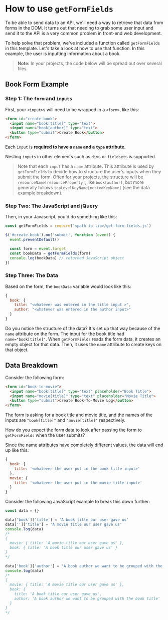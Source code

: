 # How to use `getFormFields`

To be able to send data to an API, we'll need a way to retrieve that data from
forms in the DOM. It turns out that needing to grab some user
input and send it to the API is a very common problem in front-end web
development.

To help solve that problem, we've included a function called `getFormFields` in
this template. Let's take a look at how to use that function. In this example,
the user is inputting information about a book.

> **Note:** In your projects, the code below will be spread out over several
> files.

## Book Form Example

### Step 1: The `form` and `inputs`

First, your `<input>`s will need to be wrapped in a `<form>`, like this:

```html
<form id="create-book">
  <input name="book[title]" type="text">
  <input name="book[author]" type="text">
  <button type="submit">Create Book</button>
</form>
```

Each `input` is **required to have a `name` and a `type` attribute**.

Nesting `inputs` in other elements such as `div`s or `fieldset`s is supported.

> Note that each `input` has a `name` attribute. This attribute is used
> by `getFormFields` to decide how to structure the user's inputs when they
> submit the form. Often for your projects, the structure will be
> `resourceName[resourceProperty]`, like `book[author]`, but more generally
> follows `topLevelKeyName[nestedKeyName]` (see the data example breakdown).

### Step Two: The JavaScript and jQuery

Then, in your Javascript, you'd do something like this:

```js
const getFormFields = require('<path to lib>/get-form-fields.js')

$('#create-book').on('submit', function (event) {
  event.preventDefault()

  const form = event.target
  const bookData = getFormFields(form)
  console.log(bookData) // returned JavaScript object
})
```

### Step Three: The Data

Based on the form, the `bookData` variable would look like this:

```js
{
  book: {
    title: "<whatever was entered in the title input >",
    author: "<whatever was entered in the author input>"
  }
}
```

Do you notice the structure of the data? It's set up that way because of the
`name` attribute on the form. The input for the book title had
`name="book[title]"`. When `getFormFields` reads the form data, it creates an
empty object for that data. Then, it uses the `name` attribute to create keys
on that object.

## Data Breakdown

Consider the following form:

```html
<form id="book-to-movie">
  <input name="book[title]" type="text" placeholder="Book Title">
  <input name="movie[title]" type="text" placeholder="Movie Title">
  <button type="submit">Create Book-To-Movie Log</button>
</form>
```

The form is asking for a book title and movie title, and the names of the inputs
are `"book[title]"` and `"movie[title]"` respectively.

How do you expect the form data to look after passing the form to
`getFormFields` when the user submits?

Since the name attributes have completely different values, the data will end
up like this:

```js
{
  book: {
    title: '<whatever the user put in the book title input>'
  },
  movie: {
    title: '<whatever the user put in the movie title input>'
  }
}
```

Consider the following JavaScript example to break this down further:

```js
const data = {}

data['book']['title'] = 'A book title our user gave us'
data['']['title'] = 'A movie title our user gave us'
console.log(data)
/*
{
  movie: { title: 'A movie title our user gave us' },
  book: { title: 'A book title our user gave us' }
}
*/

data['book']['author'] = 'A book author we want to be grouped with the book title'
console.log(data)
/*
{
  movie: { title: 'A movie title our user gave us' },
  book: {
    title: 'A book title our user gave us',
    author: 'A book author we want to be grouped with the book title'
  }
}
*/
```
